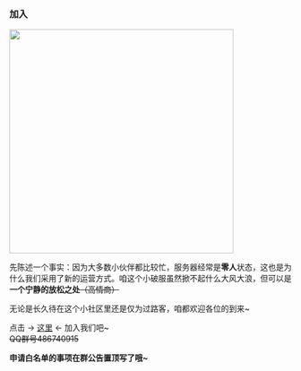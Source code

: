 ### 加入  

<img src='https://ae02.alicdn.com/kf/H8f2716f87a6a47dcba2ea20e6cb62f57M.jpg' style='width:400px' referrerpolicy="no-referrer"></img>  

先陈述一个事实：因为大多数小伙伴都比较忙，服务器经常是**零人**状态，这也是为什么我们采用了新的运营方式。咱这个小破服虽然掀不起什么大风大浪，但可以是**一个宁静的放松之处**~~（高情商）~~  

无论是长久待在这个小社区里还是仅为过路客，咱都欢迎各位的到来~  

点击 -> [这里](https://jq.qq.com/?_wv=1027&k=4BCJ0zM) <- 加入我们吧~   
~~QQ群号486740915~~ 

**申请白名单的事项在群公告置顶写了哦~**  